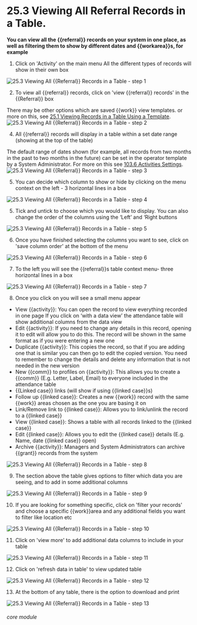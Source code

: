 # 25.3 Viewing All Referral Records in a Table.

**You can view all the {{referral}} records on your system in one place, as well as filtering them to show by different dates and {{workarea}}s, for example**

1. Click on &#039;Activity&#039; on the main menu
All the different types of records will show in their own box

![25.3 Viewing All {{Referral}} Records in a Table - step 1](25.3_Viewing_All_Referral_Records_in_a_Table_im_1.png)

2. To view all {{referral}} records, click on &#039;view {{referral}} records&#039; in the {{Referral}} box

There may be other options which are saved {{work}} view templates. or more on this, see [25.1 Viewing Records in a Table Using a Template](/help/index/p/25.1).
![25.3 Viewing All {{Referral}} Records in a Table - step 2](25.3_Viewing_All_Referral_Records_in_a_Table_im_2.png)

4. All {{referral}} records will display in a table within a set date range (showing at the top of the table)

The default range of dates shown (for example, all records from two months in the past to two months in the future) can be set in the operator template by a System Administrator. For more on this see [103.6 Activities Settings](/help/index/p/103.6).
![25.3 Viewing All {{Referral}} Records in a Table - step 3](25.3_Viewing_All_Referral_Records_in_a_Table_im_3.png)

5. You can decide which column to show or hide by clicking on the menu context on the left - 3 horizontal lines in a box

![25.3 Viewing All {{Referral}} Records in a Table - step 4](25.3_Viewing_All_Referral_Records_in_a_Table_im_4.png)

5. Tick and untick to choose which you would like to display.
You can also change the order of the columns using the ‘Left’ and ‘Right buttons

![25.3 Viewing All {{Referral}} Records in a Table - step 5](25.3_Viewing_All_Referral_Records_in_a_Table_im_5.png)

6. Once you have finished selecting the columns you want to see, click on &#039;save column order&#039; at the bottom of the menu

![25.3 Viewing All {{Referral}} Records in a Table - step 6](25.3_Viewing_All_Referral_Records_in_a_Table_im_6.png)

7. To the left you will see the {{referral}}s table context menu- three horizontal lines in a box

![25.3 Viewing All {{Referral}} Records in a Table - step 7](25.3_Viewing_All_Referral_Records_in_a_Table_im_7.png)

8. Once you click on you will see a small menu appear
- View {{activity}}: You can open the record to view everything recorded in one page
If you click on ‘with a data view’ the attendance table will show additional columns from the data view
- Edit {{activity}}: If you need to change any details in this record, opening it to edit will allow you to do this. The record will be shown in the same format as if you were entering a new one
- Duplicate {{activity}}: This copies the record, so that if you are adding one that is similar you can then go to edit the copied version. You need to remember to change the details and delete any information that is not needed in the new version
- New {{comm}} to profiles on {{activity}}: This allows you to create a {{comm}} (E.g. Letter, Label, Email) to everyone included in the attendance table
- {{Linked case}} links (will show if using {{linked case}}s)
- Follow up {{linked case}}: Creates a new {{work}} record with the same {{work}} areas chosen as the one you are basing it on
- Link/Remove link to {{linked case}}: Allows you to link/unlink the record to a {{linked case}}
- View {{linked case}}: Shows a table with all records linked to the {{linked case}}
- Edit {{linked case}}: Allows you to edit the {{linked case}} details (E.g. Name, date {{linked case}} open)
- Archive {{activity}}: Managers and System Administrators can archive {{grant}} records from the system

![25.3 Viewing All {{Referral}} Records in a Table - step 8](25.3_Viewing_All_Referral_Records_in_a_Table_im_8.png)

9. The section above the table gives options to filter which data you are seeing, and to add in some additional columns

![25.3 Viewing All {{Referral}} Records in a Table - step 9](25.3_Viewing_All_Referral_Records_in_a_Table_im_9.png)

10. If you are looking for something specific, click on &#039;filter your records&#039; and choose a specific {{work}}area and any additional fields you want to filter like location etc

![25.3 Viewing All {{Referral}} Records in a Table - step 10](25.3_Viewing_All_Referral_Records_in_a_Table_im_10.png)

11. Click on &#039;view more&#039; to add additional data columns to include in your table

![25.3 Viewing All {{Referral}} Records in a Table - step 11](25.3_Viewing_All_Referral_Records_in_a_Table_im_11.png)

12. Click on &#039;refresh data in table&#039; to view updated table

![25.3 Viewing All {{Referral}} Records in a Table - step 12](25.3_Viewing_All_Referral_Records_in_a_Table_im_12.png)

13. At the bottom of any table, there is the option to download and print

![25.3 Viewing All {{Referral}} Records in a Table - step 13](25.3_Viewing_All_Referral_Records_in_a_Table_im_13.png)




###### core module
